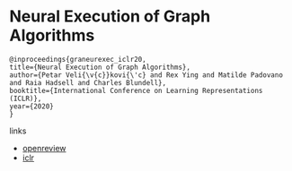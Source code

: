 # Neural Execution of Graph Algorithms

```
@inproceedings{graneurexec_iclr20,
title={Neural Execution of Graph Algorithms},
author={Petar Veli{\v{c}}kovi{\'c} and Rex Ying and Matilde Padovano and Raia Hadsell and Charles Blundell},
booktitle={International Conference on Learning Representations (ICLR)},
year={2020}
}
```

links
- [openreview](https://openreview.net/forum?id=SkgKO0EtvS)
- [iclr](https://iclr.cc/virtual_2020/poster_SkgKO0EtvS.html)
